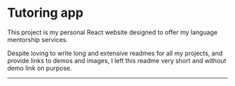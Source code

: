 # Tutoring app

This project is my personal React website designed to offer my language mentorship services.

Despite loving to write long and extensive readmes for all my projects, and provide links to demos and images, I left this readme very short and without demo link on purpose.

---

